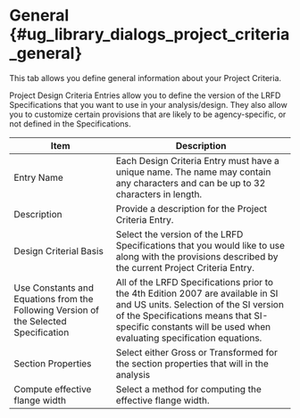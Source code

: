 General {#ug_library_dialogs_project_criteria_general}
==============================================
This tab allows you define general information about your Project Criteria.

Project Design Criteria Entries allow you to define the version of the LRFD Specifications that you want to use in your analysis/design. They also allow you to customize certain provisions that are likely to be agency-specific, or not defined in the Specifications.

Item | Description 
------|-----
Entry Name | Each Design Criteria Entry must have a unique name. The name may contain any characters and can be up to 32 characters in length.
Description | Provide a description for the Project Criteria Entry.
Design Criterial Basis | Select the version of the LRFD Specifications that you would like to use along with the provisions described by the current Project Criteria Entry.
Use Constants and Equations from the Following Version of the Selected Specification | All of the LRFD Specifications prior to the 4th Edition 2007 are available in SI and US units. Selection of the SI version of the Specifications means that SI-specific constants will be used when evaluating specification equations.
Section Properties | Select either Gross or Transformed for the section properties that will in the analysis
Compute effective flange width | Select a method for computing the effective flange width.
